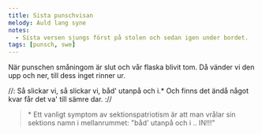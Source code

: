 ```yaml
---
title: Sista punschvisan
melody: Auld lang syne
notes:
  - Sista versen sjungs först på stolen och sedan igen under bordet.
tags: [punsch, swe]
---
```


När punschen småningom är slut
och vår flaska blivit tom.
Då vänder vi den upp och ner,
till dess inget rinner ur.

//: Så slickar vi, så slickar vi,
båd' utanpå och i.\*
Och finns det ändå något kvar
får det va' till sämre dar. ://

> \* Ett vanligt symptom av sektionspatriotism är att man vrålar sin sektions
> namn i mellanrummet: "båd' utanpå och i .. IN!!!"
